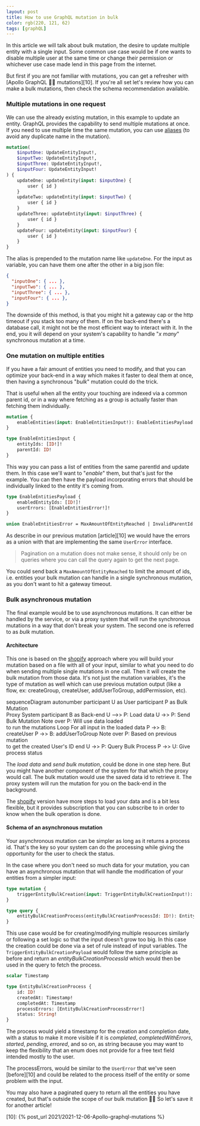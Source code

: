 ```yaml
---
layout: post 
title: How to use GraphQL mutation in bulk 
color: rgb(220, 121, 62)
tags: [graphQL]
---
```


In this article we will talk about bulk mutation, the desire to update multiple entity with a single input. Some common
use case would be if one wants to disable multiple user at the same time or change their permission or whichever use
case made lend in this page from the internet.

But first if you are not familiar with mutations, you can get a refresher with [Apollo GraphQL 👩‍🚀 mutations][10].
If you're all set let's review how you can make a bulk mutations, then check the schema recommendation available.

### Multiple mutations in one request

We can use the already existing mutation, in this example to update an entity.
GraphQL provides the capability to send multiple mutations at once. If you need to use multiple time the same
mutation, you can use [aliases][1] (to avoid any duplicate name in the mutation).

```graphql
mutation(
    $inputOne: UpdateEntityInput!,
    $inputTwo: UpdateEntityInput!,
    $inputThree: UpdateEntityInput!,
    $inputFour: UpdateEntityInput!
) {
    updateOne: updateEntity(input: $inputOne) {
        user { id }
    }
    updateTwo: updateEntity(input: $inputTwo) {
        user { id }
    }
    updateThree: updateEntity(input: $inputThree) {
        user { id }
    }
    updateFour: updateEntity(input: $inputFour) {
        user { id }
    }
}
```

The alias is prepended to the mutation name like `updateOne`. For the input as variable, you can have them one after the other
in a big json file:

```json
{
  "inputOne": { ... },
  "inputTwo": { ... },
  "inputThree": { ... },
  "inputFour": { ... },
}
```

The downside of this method, is that you might hit a gateway cap or the http timeout if you stack too many of them.
If on the back-end there's a database call, it might not be the most efficient way to interact with it.
In the end, you it will depend on your system's capability to handle "_x many_" synchronous mutation at a time.

### One mutation on multiple entities

If you have a fair amount of entities you need to modify, and that you can optimize your back-end in a way which makes
it faster to deal them at once, then having a synchronous "_bulk_" mutation could do the trick.

That is useful when all the entity your touching are indexed via a common parent id, or in a way where fetching as a group
is actually faster than fetching them individually.

```graphql
mutation {
    enableEntities(input: EnableEntitiesInput!): EnableEntitiesPayload!
}

type EnableEntitiesInput {
    entityIds: [ID!]!
    parentId: ID!
}
```

This way you can pass a list of entities from the same parentId and update them. In this case we'll want to "_enable_"
them, but that's just for the example.
You can then have the payload incorporating errors that should be individually linked to the entity it's coming from.

```graphql
type EnableEntitiesPayload {
    enabledEntityIds: [ID!]!
    userErrors: [EnableEntitiesError!]!
}

union EnableEntitiesError = MaxAmountOfEntityReached | InvalidParentId | EnablingError
```

As describe in our previous mutation [article][10] we would have the errors as a union with that are implementing the same
`UserError` interface.

> Pagination on a mutation does not make sense, it should only be on queries where you can call the query again to get
> the next page.

You could send back a `MaxAmountOfEntityReached` to limit the amount of ids, i.e. entities your bulk mutation can handle
in a single synchronous mutation, as you don't want to hit a gateway timeout.

### Bulk asynchronous mutation

The final example would be to use asynchronous mutations. It can either be handled by the service, or via a proxy 
system that will run the synchronous mutations in a way that don't break your system.
The second one is referred to as _bulk_ mutation.

#### Architecture

This one is based on the [shopify][2] approach where you will build your mutation based on a file with all of your input,
similar to what you need to do when sending multiple single mutations in one call.
Then it will create the bulk mutation from those data. It's not just the mutation variables, it's the type of mutation as
well which can use previous mutation output (like a flow, ex: createGroup, createUser, addUserToGroup, addPermission, etc).

<div class="mermaid">
sequenceDiagram
  autonumber
  participant U as User
  participant P as Bulk Mutation <br> Proxy System
  participant B as Back-end
  U -->> P: Load data
  U ->> P: Send Bulk Mutation 
  Note over P: Will use data loaded <br> to run the mutations
  Loop For all input in the loaded data
    P ->> B: createUser
    P ->> B: addUserToGroup
    Note over P: Based on previous mutation <br> to get the created User's ID
  end
  U ->> P: Query Bulk Process
  P ->> U: Give process status
</div>

The _load data_ and _send bulk mutation_, could be done in one step here. But you might have another component of the system
for that which the proxy would call. The bulk mutation would use the saved data id to retrieve it.
The proxy system will run the mutation for you on the back-end in the background.

The [shopify][2] version have more steps to load your data and is a bit less flexible,
but it provides subscription that you can subscribe to in order to know when the bulk operation is done.

#### Schema of an asynchronous mutation

Your asynchronous mutation can be simpler as long as it returns a process id. That's the key so your system can do the
processing while giving the opportunity for the user to check the status.

In the case where you don't need so much data for your mutation, you can have an asynchronous mutation that 
will handle the modification of your entities from a simpler input:

```graphql
type mutation {
    triggerEntityBulkCreation(input: TriggerEntityBulkCreationInput!): TriggerEntityBulkCreationPayload!
}

type query {
    entityBulkCreationProcess(entityBulkCreationProcessId: ID!): EntityBulkCreationProcess
}
```

This use case would be for creating/modifying multiple resources similarly or following a set logic so that the
input doesn't grow too big. In this case the creation could be done via a set of rule instead of input variables.
The `TriggerEntityBulkCreationPayload` would follow the same principle as before and return an _entityBulkCreationProcessId_
which would then be used in the query to fetch the process.

```graphql
scalar Timestamp

type EntityBulkCreationProcess {
    id: ID!
    createdAt: Timestamp!
    completedAt: Timestamp
    processErrors: [EntityBulkCreationProcessError!]
    status: String!
}
```

The process would yield a timestamp for the creation and completion date, with a status to make it more visible if it is
_completed_, _completedWithErrors_, _started_, _pending_, _errored_, and so on, as string because you may want to 
keep the flexibility that an enum does not provide for a free text field intended mostly to the user.

The processErrors, would be similar to the `UserError` that we've seen [before][10] and could be related to the process 
itself of the entity or some problem with the input.

You may also have a paginated query to return all the entities you have created, but that's outside the scope of our bulk
mutation 🤷‍♀ So let's save it for another article!️

[1]: https://graphql.org/learn/queries/#aliases
[2]: https://shopify.dev/api/usage/bulk-operations/imports
[10]: {% post_url 2021/2021-12-06-Apollo-graphql-mutations %}
